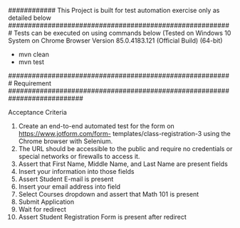 ############ This Project is built for test automation exercise only as detailed below #########################################################
Tests can be executed on using commands below (Tested on Windows 10 System on Chrome Browser Version 85.0.4183.121 (Official Build) (64-bit) 
- mvn clean 
- mvn test 

######################################################### Requirement ###########################################################################

Acceptance Criteria

1. Create an end-to-end automated test for the form on https://www.jotform.com/form-
templates/class-registration-3 using the Chrome browser with Selenium.
2. The URL should be accessible to the public and require no credentials or special networks or
firewalls to access it.
3. Assert that First Name, Middle Name, and Last Name are present fields
4. Insert your information into those fields
5. Assert Student E-mail is present
6. Insert your email address into field
7. Select Courses dropdown and assert that Math 101 is present
8. Submit Application
9. Wait for redirect
10. Assert Student Registration Form is present after redirect
